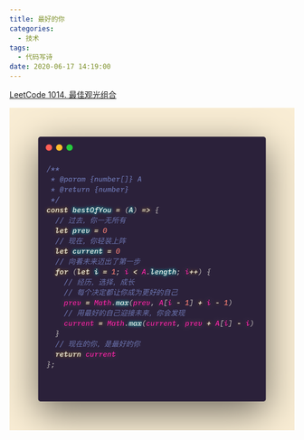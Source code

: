 ```yaml
---
title: 最好的你
categories:
  - 技术
tags:
  - 代码写诗
date: 2020-06-17 14:19:00
---
```


<!--more-->

[LeetCode 1014. 最佳观光组合](https://leetcode-cn.com/problems/best-sightseeing-pair/)

<img src="./images/best_of_you.png" width="1106" style="width: 553px" alt="best_of_you">
